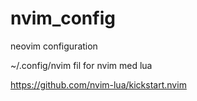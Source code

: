# nvim_config
neovim configuration 

~/.config/nvim fil for nvim med lua

https://github.com/nvim-lua/kickstart.nvim 
